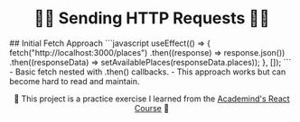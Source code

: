 <h1 align="center">🧙‍♂️ Sending HTTP Requests 🧙‍♂️</h1>
## Initial Fetch Approach
```javascript
useEffect(() => {
  fetch("http://localhost:3000/places")
    .then((response) => response.json())
    .then((responseData) => setAvailablePlaces(responseData.places));
}, []);
```
- Basic fetch nested with .then() callbacks.
- This approach works but can become hard to read and maintain.


<p align="center">🐸 This project is a practice exercise I learned from the <a href='https://www.udemy.com/course/react-the-complete-guide-incl-redux/?couponCode=ST7MT110524'>Academind's React Course</a> 🐸</p>
